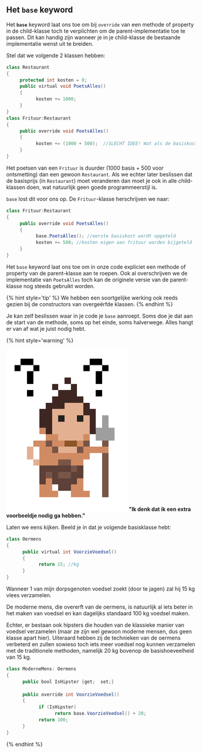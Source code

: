 ## Het ``base`` keyword

Het **``base``** keyword laat ons toe om bij ``override`` van een methode of property in de child-klasse toch te verplichten om de parent-implementatie toe te passen. Dit kan handig zijn wanneer je in je child-klasse de bestaande implementatie wenst uit te breiden.

Stel dat we volgende 2 klassen hebben:
```java
class Restaurant
{
     protected int kosten = 0;
     public virtual void PoetsAlles()
     {
           kosten += 1000;
     }
}
class Frituur:Restaurant
{
     public override void PoetsAlles()
     {
           kosten += (1000 + 500);  //SLECHT IDEE! Wat als de basiskosten in het restaurant veranderen?
     } 
}
```

Het poetsen van een ``Frituur`` is duurder (1000 basis + 500 voor ontsmetting) dan een gewoon ``Restaurant``. Als we echter later beslissen dat de basisprijs (in ``Restaurant``) moet veranderen dan moet je ook in alle child-klassen doen, wat natuurlijk geen goede programmeerstijl is.

``base`` lost dit voor ons op. De ``Frituur``-klasse herschrijven we naar:

```java
class Frituur:Restaurant
{
     public override void PoetsAlles()
     {
           base.PoetsAlles(); //eerste basiskost wordt opgeteld
           kosten += 500; //kosten eigen aan frituur worden bijgeteld
     }
}
```

Het ``base`` keyword laat ons toe om in onze code expliciet een methode of property van de parent-klasse aan te roepen. Ook al overschrijven we de implementatie van ``PoetsAlles`` toch kan de originele versie van de parent-klasse nog steeds gebruikt worden.

{% hint style='tip' %}
We hebben een soortgelijke werking ook reeds gezien bij de constructors van overgeërfde klassen.
{% endhint %}


Je kan zelf beslissen waar in je code je ``base`` aanroept. Soms doe je dat aan de start van de methode, soms op het einde, soms halverwege. Alles hangt er van af wat je juist nodig hebt.


{% hint style='warning' %}

![](../assets/care.png)
**"Ik denk dat ik een extra voorbeeldje nodig ga hebben."**

Laten we eens kijken. Beeld je in dat je volgende basisklasse hebt:

```java
class Oermens
{
      public virtual int VoorzieVoedsel()
      {
            return 15; //kg
      }
}
```

Wanneer 1 van mijn dorpsgenoten voedsel zoekt (door te jagen) zal hij 15 kg vlees verzamelen.

De moderne mens, die overerft van de oermens, is natuurlijk al iets beter in het maken van voedsel en kan dagelijks standaard 100 kg voedsel maken. 

Echter, er bestaan ook hipsters die houden van de klassieke manier van voedsel verzamelen (maar ze zijn wel gewoon moderne mensen, dus geen klasse apart hier). Uiteraard hebben zij de technieken van de oermens verbeterd en zullen sowieso toch iets meer voedsel nog kunnen verzamelen met de traditionele methoden, namelijk 20 kg bovenop de basishoeveelheid van 15 kg.

```java
class ModerneMens: Oermens
{
      public bool IsHipster {get;  set;}

      public override int VoorzieVoedsel()
      {
            if (IsHipster)
                  return base.VoorzieVoedsel() + 20;
            return 100;
      }
}
```
{% endhint %}


